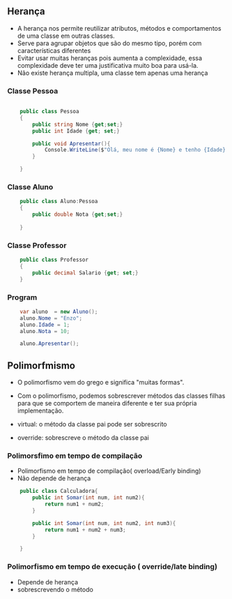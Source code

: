 ## Herança

* A herança nos permite reutilizar atributos, métodos e comportamentos de uma classe em outras classes.
* Serve para agrupar objetos que são do mesmo tipo, porém com características diferentes
* Evitar usar muitas heranças pois aumenta a complexidade, essa complexidade deve ter uma justificativa muito boa para usá-la.
* Não existe herança multipla, uma classe tem apenas uma herança

### Classe Pessoa

```csharp

    public class Pessoa
    {
        public string Nome {get;set;}
        public int Idade {get; set;}

        public void Apresentar(){
            Console.WriteLine($"Olá, meu nome é {Nome} e tenho {Idade} anos");
        }

    }

```

### Classe Aluno
```csharp
    public class Aluno:Pessoa
    {
        public double Nota {get;set;}
        
    }
```

### Classe Professor
```csharp
    public class Professor
    {
        public decimal Salario {get; set;}
    }
```
### Program

```csharp
    var aluno  = new Aluno();
    aluno.Nome = "Enzo";
    aluno.Idade = 1;
    aluno.Nota = 10;

    aluno.Apresentar();
```

## Polimorfmismo
* O polimorfismo vem do grego e significa "muitas formas".
* Com o polimorfismo, podemos sobrescrever métodos das classes filhas para que se comportem de maneira diferente e ter sua própria implementação.

* virtual: o método da classe pai pode ser sobrescrito
* override: sobrescreve o método da classe pai

### Polimorsfimo em tempo de compilação 
* Polimorfismo em tempo de compilação( overload/Early binding)
* Não depende de herança

```csharp
    public class Calculadora{
        public int Somar(int num, int num2){
            return num1 + num2;
        }

        public int Somar(int num, int num2, int num3){
            return num1 + num2 + num3;
        }

    }
```

### Polimorfismo em tempo de execução ( override/late binding)
* Depende de herança
* sobrescrevendo o método
